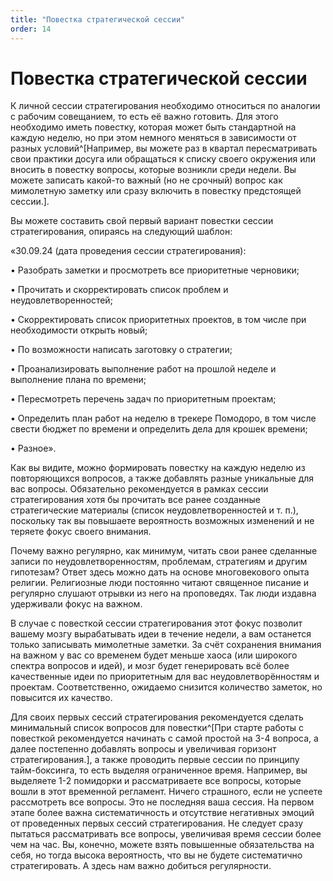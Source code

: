 ```yaml
---
title: "Повестка стратегической сессии"
order: 14
---
```


# Повестка стратегической сессии

К личной сессии стратегирования необходимо относиться по аналогии с рабочим совещанием, то есть её важно готовить. Для этого необходимо иметь повестку, которая может быть стандартной на каждую неделю, но при этом немного меняться в зависимости от разных условий^[Например, вы можете раз в квартал пересматривать свои практики досуга или обращаться к списку своего окружения или вносить в повестку вопросы, которые возникли среди недели. Вы можете записать какой-то важный (но не срочный) вопрос как мимолетную заметку или сразу включить в повестку предстоящей сессии.].

Вы можете составить свой первый вариант повестки сессии стратегирования, опираясь на следующий шаблон:

«30.09.24 (дата проведения сессии стратегирования):

• Разобрать заметки и просмотреть все приоритетные черновики;

• Прочитать и скорректировать список проблем и неудовлетворенностей;

• Скорректировать список приоритетных проектов, в том числе при необходимости открыть новый;

• По возможности написать заготовку о стратегии;

• Проанализировать выполнение работ на прошлой неделе и выполнение плана по времени;

• Пересмотреть перечень задач по приоритетным проектам;

• Определить план работ на неделю в трекере Помодоро, в том числе свести бюджет по времени и определить дела для крошек времени;

• Разное».

Как вы видите, можно формировать повестку на каждую неделю из повторяющихся вопросов, а также добавлять разные уникальные для вас вопросы. Обязательно рекомендуется в рамках сессии стратегирования хотя бы прочитать все ранее созданные стратегические материалы (список неудовлетворенностей и т. п.), поскольку так вы повышаете вероятность возможных изменений и не теряете фокус своего внимания.

Почему важно регулярно, как минимум, читать свои ранее сделанные записи по неудовлетворенностям, проблемам, стратегиям и другим гипотезам? Ответ здесь можно дать на основе многовекового опыта религии. Религиозные люди постоянно читают священное писание и регулярно слушают отрывки из него на проповедях. Так люди издавна удерживали фокус на важном.

В случае с повесткой сессии стратегирования этот фокус позволит вашему мозгу вырабатывать идеи в течение недели, а вам останется только записывать мимолетные заметки. За счёт сохранения внимания на важном у вас со временем будет меньше хаоса (или широкого спектра вопросов и идей), и мозг будет генерировать всё более качественные идеи по приоритетным для вас неудовлетворённостям и проектам. Соответственно, ожидаемо снизится количество заметок, но повысится их качество.

Для своих первых сессий стратегирования рекомендуется сделать минимальный список вопросов для повестки^[При старте работы с повесткой рекомендуется начинать с самой простой на 3-4 вопроса, а далее постепенно добавлять вопросы и увеличивая горизонт стратегирования.], а также проводить первые сессии по принципу тайм-боксинга, то есть выделяя ограниченное время. Например, вы выделяете 1-2 помидорки и рассматриваете все вопросы, которые вошли в этот временной регламент. Ничего страшного, если не успеете рассмотреть все вопросы. Это не последняя ваша сессия. На первом этапе более важна систематичность и отсутствие негативных эмоций от проведенных первых сессий стратегирования. Не следует сразу пытаться рассматривать все вопросы, увеличивая время сессии более чем на час. Вы, конечно, можете взять повышенные обязательства на себя, но тогда высока вероятность, что вы не будете систематично стратегировать. А здесь нам важно добиться регулярности.